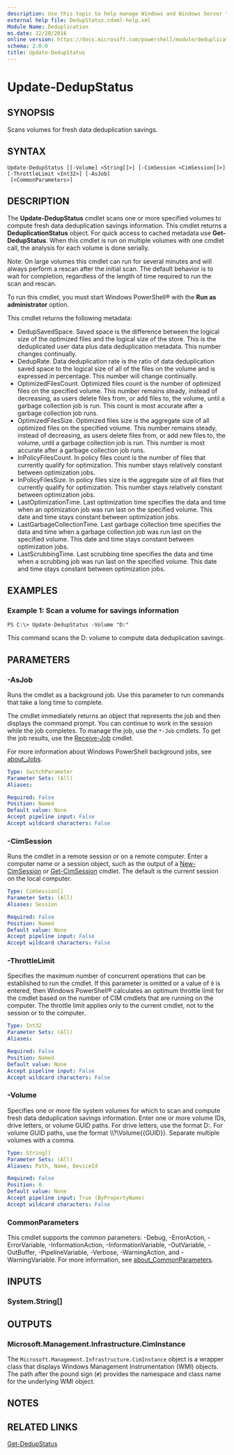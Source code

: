 ```yaml
---
description: Use this topic to help manage Windows and Windows Server technologies with Windows PowerShell.
external help file: DedupStatus.cdxml-help.xml
Module Name: Deduplication
ms.date: 12/20/2016
online version: https://docs.microsoft.com/powershell/module/deduplication/update-dedupstatus?view=windowsserver2022-ps&wt.mc_id=ps-gethelp
schema: 2.0.0
title: Update-DedupStatus
---
```


# Update-DedupStatus

## SYNOPSIS
Scans volumes for fresh data deduplication savings.

## SYNTAX

```
Update-DedupStatus [[-Volume] <String[]>] [-CimSession <CimSession[]>] [-ThrottleLimit <Int32>] [-AsJob]
 [<CommonParameters>]
```

## DESCRIPTION
The **Update-DedupStatus** cmdlet scans one or more specified volumes to compute fresh data deduplication savings information.
This cmdlet returns a **DeduplicationStatus** object.
For quick access to cached metadata use **Get-DedupStatus**.
When this cmdlet is run on multiple volumes with one cmdlet call, the analysis for each volume is done serially.

Note: On large volumes this cmdlet can run for several minutes and will always perform a rescan after the initial scan.
The default behavior is to wait for completion, regardless of the length of time required to run the scan and rescan.

To run this cmdlet, you must start Windows PowerShell® with the **Run as administrator** option.

This cmdlet returns the following metadata: 

- DedupSavedSpace.
Saved space is the difference between the logical size of the optimized files and the logical size of the store.
This is the deduplicated user data plus data deduplication metadata.
This number changes continually. 
- DedupRate.
Data deduplication rate is the ratio of data deduplication saved space to the logical size of all of the files on the volume and is expressed in percentage.
This number will change continually. 
- OptimizedFilesCount.
Optimized files count is the number of optimized files on the specified volume.
This number remains steady, instead of decreasing, as users delete files from, or add files to, the volume, until a garbage collection job is run.
This count is most accurate after a garbage collection job runs. 
- OptimizedFilesSize.
Optimized files size is the aggregate size of all optimized files on the specified volume.
This number remains steady, instead of decreasing, as users delete files from, or add new files to, the volume, until a garbage collection job is run.
This number is most accurate after a garbage collection job runs. 
- InPolicyFilesCount.
In policy files count is the number of files that currently qualify for optimization.
This number stays relatively constant between optimization jobs. 
- InPolicyFilesSize.
In policy files size is the aggregate size of all files that currently qualify for optimization.
This number stays relatively constant between optimization jobs. 
- LastOptimizationTime.
Last optimization time specifies the data and time when an optimization job was run last on the specified volume.
This date and time stays constant between optimization jobs. 
- LastGarbageCollectionTime.
Last garbage collection time specifies the data and time when a garbage collection job was run last on the specified volume.
This date and time stays constant between optimization jobs. 
- LastScrubbingTime.
Last scrubbing time specifies the data and time when a scrubbing job was run last on the specified volume.
This date and time stays constant between optimization jobs.

## EXAMPLES

### Example 1: Scan a volume for savings information
```
PS C:\> Update-DedupStatus -Volume "D:"
```

This command scans the D: volume to compute data deduplication savings.

## PARAMETERS

### -AsJob
Runs the cmdlet as a background job. Use this parameter to run commands that take a long time to complete. 

The cmdlet immediately returns an object that represents the job and then displays the command prompt. 
You can continue to work in the session while the job completes. 
To manage the job, use the `*-Job` cmdlets. 
To get the job results, use the [Receive-Job](https://go.microsoft.com/fwlink/?LinkID=113372) cmdlet. 

For more information about Windows PowerShell background jobs, see [about_Jobs](https://go.microsoft.com/fwlink/?LinkID=113251).

```yaml
Type: SwitchParameter
Parameter Sets: (All)
Aliases: 

Required: False
Position: Named
Default value: None
Accept pipeline input: False
Accept wildcard characters: False
```

### -CimSession
Runs the cmdlet in a remote session or on a remote computer.
Enter a computer name or a session object, such as the output of a [New-CimSession](https://docs.microsoft.com/powershell/module/cimcmdlets/new-cimsession) or [Get-CimSession](https://go.microsoft.com/fwlink/p/?LinkId=227966) cmdlet.
The default is the current session on the local computer.

```yaml
Type: CimSession[]
Parameter Sets: (All)
Aliases: Session

Required: False
Position: Named
Default value: None
Accept pipeline input: False
Accept wildcard characters: False
```

### -ThrottleLimit
Specifies the maximum number of concurrent operations that can be established to run the cmdlet.
If this parameter is omitted or a value of `0` is entered, then Windows PowerShell® calculates an optimum throttle limit for the cmdlet based on the number of CIM cmdlets that are running on the computer.
The throttle limit applies only to the current cmdlet, not to the session or to the computer.

```yaml
Type: Int32
Parameter Sets: (All)
Aliases: 

Required: False
Position: Named
Default value: None
Accept pipeline input: False
Accept wildcard characters: False
```

### -Volume
Specifies one or more file system volumes for which to scan and compute fresh data deduplication savings information.
Enter one or more volume IDs, drive letters, or volume GUID paths.
For drive letters, use the format D:.
For volume GUID paths, use the format \\\\?\Volume{{GUID}}\.
Separate multiple volumes with a comma.

```yaml
Type: String[]
Parameter Sets: (All)
Aliases: Path, Name, DeviceId

Required: False
Position: 0
Default value: None
Accept pipeline input: True (ByPropertyName)
Accept wildcard characters: False
```

### CommonParameters
This cmdlet supports the common parameters: -Debug, -ErrorAction, -ErrorVariable, -InformationAction, -InformationVariable, -OutVariable, -OutBuffer, -PipelineVariable, -Verbose, -WarningAction, and -WarningVariable. For more information, see [about_CommonParameters](https://go.microsoft.com/fwlink/?LinkID=113216).

## INPUTS

### System.String[]

## OUTPUTS

### Microsoft.Management.Infrastructure.CimInstance
The `Microsoft.Management.Infrastructure.CimInstance` object is a wrapper class that displays Windows Management Instrumentation (WMI) objects.
The path after the pound sign (`#`) provides the namespace and class name for the underlying WMI object.

## NOTES

## RELATED LINKS

[Get-DedupStatus](./Get-DedupStatus.md)

